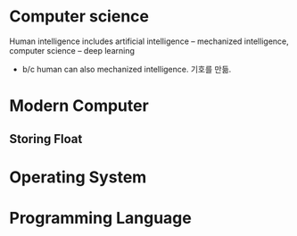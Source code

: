 # Computer science
Human intelligence includes artificial intelligence – mechanized intelligence, computer science – deep learning 
- b/c human can also mechanized intelligence. 기호를 만듦. 

# Modern Computer 

## Storing Float

# Operating System 

# Programming Language